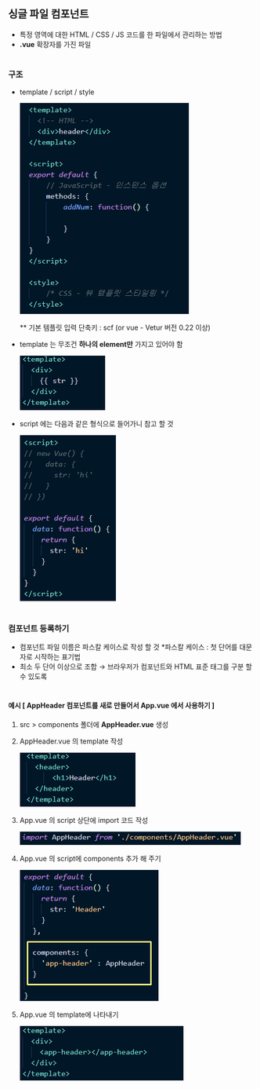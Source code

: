 ## 싱글 파일 컴포넌트 
- 특정 영역에 대한 HTML / CSS / JS 코드를 한 파일에서 관리하는 방법
- **.vue** 확장자를 가진 파일 
#
### 구조
- template / script / style          
  
  <img src="/Vue/img/싱글파일.png">     
  

  ** 기본 템플릿 입력 단축키 : scf (or vue - Vetur 버전 0.22 이상)

- template 는 무조건 **하나의 element만** 가지고 있어야 함   

  <img src="/Vue/img/싱파컴1.png">      

- script 에는 다음과 같은 형식으로 들어가니 참고 할 것 

  <img src="/Vue/img/싱파컴3.png"> 
#
### 컴포넌트 등록하기 
- 컴포넌트 파일 이름은 파스칼 케이스로 작성 할 것 
   *파스칼 케이스 : 첫 단어를 대문자로 시작하는 표기법 
- 최소 두 단어 이상으로 조합 →  브라우저가 컴포넌트와 HTML 표준 태그를 구분 할 수 있도록 
#
#### 예시 [ AppHeader 컴포넌트를 새로 만들어서 App.vue 에서 사용하기 ]
1. src > components 폴더에 **AppHeader.vue** 생성 
2. AppHeader.vue 의 template 작성    
 
   <img src="/Vue/img/싱파컴4.png">  
   
3. App.vue 의 script 상단에 import 코드 작성 

   <img src="/Vue/img/싱파컴5.png">   
  
4. App.vue 의 script에 components 추가 해 주기 

   <img src="/Vue/img/싱파컴6.png">    
  
5. App.vue 의 template에 나타내기   
 
   <img src="/Vue/img/싱파컴7.png">  
  
  


